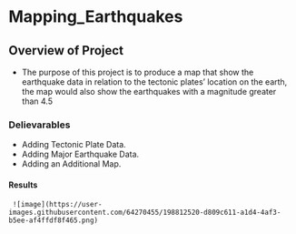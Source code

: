# Mapping_Earthquakes
## Overview of Project
  * The purpose of this project is to produce a map that show the earthquake data in relation to the tectonic plates’ location on the earth,
    the map would also show the earthquakes with a magnitude greater than 4.5 
### Delievarables
  * Adding  Tectonic Plate Data.
  * Adding Major Earthquake Data.
  * Adding an Additional Map.
#### Results
     ![image](https://user-images.githubusercontent.com/64270455/198812520-d809c611-a1d4-4af3-b5ee-af4ffdf8f465.png)
